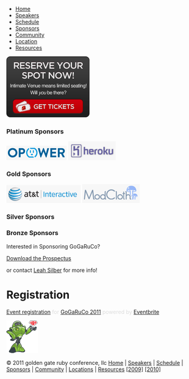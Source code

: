-   [Home](index.html)
-   [Speakers](speakers.html)
-   [Schedule](schedule.html)
-   [Sponsors](sponsors.html)
-   [Community](community.html)
-   [Location](location.html)
-   [Resources](resources.html)

[](registration.html)[<img src="images/gin-get-tickets.png" id="gin-get-tickets" />](registration.html)

### Platinum Sponsors

[![](images/sponsor_opower.png)](#) [![](images/sponsor_heroku.png)](#)

### Gold Sponsors

[![](images/sponsor_att.png)](#) [![](images/sponsor_modcloth.png)](#)

### Silver Sponsors

  
  

### Bronze Sponsors

  
  

Interested in Sponsoring GoGaRuCo?

<a href="" id="sponsorbutton">Download the Prospectus</a>

or contact [Leah Silber](#) for more info!

Registration
============

[Event registration](http://www.eventbrite.com/r/etckt)<span style="color: #ddd"> for </span>[GoGaRuCo 2011](http://gogaruco.eventbrite.com?ref=etckt)<span style="color: #ddd"> powered by </span>[Eventbrite](http://www.eventbrite.com?ref=etckt)

<img src="images/footer_robot.png" class="footer-robot" />

© 2011 golden gate ruby conference, llc [Home](index.html) | [Speakers](speakers.html) | [Schedule](schedule.html) | [Sponsors](sponsors.html) | [Community](community.html) | [Locations](locations.html) | [Resources](resources.html) [\[2009\]](#) [\[2010\]](#)
